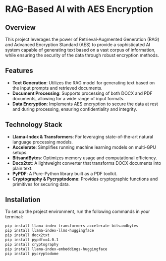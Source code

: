 # RAG-Based AI with AES Encryption

## Overview

This project leverages the power of Retrieval-Augmented Generation (RAG) and Advanced Encryption Standard (AES) to provide a sophisticated AI system capable of generating text based on a vast corpus of information, while ensuring the security of the data through robust encryption methods.

## Features

- **Text Generation**: Utilizes the RAG model for generating text based on the input prompts and retrieved documents.
- **Document Processing**: Supports processing of both DOCX and PDF documents, allowing for a wide range of input formats.
- **Data Encryption**: Implements AES encryption to secure the data at rest and during processing, ensuring confidentiality and integrity.

## Technology Stack

- **Llama-Index & Transformers**: For leveraging state-of-the-art natural language processing models.
- **Accelerate**: Simplifies running machine learning models on multi-GPU setups.
- **BitsandBytes**: Optimizes memory usage and computational efficiency.
- **Docx2txt**: A lightweight converter that transforms DOCX documents into plain text.
- **PyPDF**: A Pure-Python library built as a PDF toolkit.
- **Cryptography & Pycryptodome**: Provides cryptographic functions and primitives for securing data.

## Installation

To set up the project environment, run the following commands in your terminal:

```bash
pip install llama-index transformers accelerate bitsandbytes
pip install llama-index-llms-huggingface
pip install docx2txt
pip install pypdf==4.0.1
pip install cryptography
pip install llama-index-embeddings-huggingface
pip install pycryptodome
